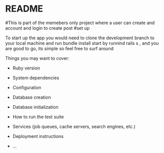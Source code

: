 # README

#This is part of the memebers only project where a user can create and account and login to create post
#set up

To start up the app you would need to clone the development branch to your local machine and run bundle install
 start by runnind rails s , and you are good to go, its simple so feel free to surf around

Things you may want to cover:

* Ruby version

* System dependencies

* Configuration

* Database creation

* Database initialization

* How to run the test suite

* Services (job queues, cache servers, search engines, etc.)

* Deployment instructions

* ...
